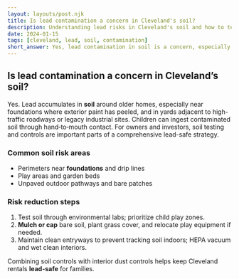 ```yaml
---
layout: layouts/post.njk
title: Is lead contamination a concern in Cleveland's soil?
description: Understanding lead risks in Cleveland's soil and how to test for soil contamination around older homes
date: 2024-01-15
tags: [cleveland, lead, soil, contamination]
short_answer: Yes, lead contamination in soil is a concern, especially around older homes where paint has deteriorated. Children can ingest lead through hand-to-mouth contact while playing.
---
```

<h2>Is lead contamination a concern in Cleveland’s soil?</h2>
<p>Yes. Lead accumulates in <strong>soil</strong> around older homes, especially near foundations where exterior paint has peeled, and in yards adjacent to high-traffic roadways or legacy industrial sites. Children can ingest contaminated soil through hand‑to‑mouth contact. For owners and investors, soil testing and controls are important parts of a comprehensive lead-safe strategy.</p>
<h3>Common soil risk areas</h3>
<ul>
  <li>Perimeters near <strong>foundations</strong> and drip lines</li>
  <li>Play areas and garden beds</li>
  <li>Unpaved outdoor pathways and bare patches</li>
</ul>
<h3>Risk reduction steps</h3>
<ol>
  <li>Test soil through environmental labs; prioritize child play zones.</li>
  <li><strong>Mulch or cap</strong> bare soil, plant grass cover, and relocate play equipment if needed.</li>
  <li>Maintain clean entryways to prevent tracking soil indoors; HEPA vacuum and wet clean interiors.</li>
</ol>
<p>Combining soil controls with interior dust controls helps keep Cleveland rentals <strong>lead-safe</strong> for families.</p>
